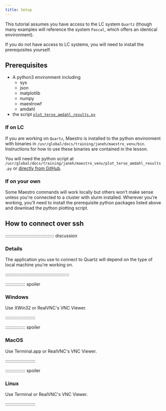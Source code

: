 ```yaml
---
title: Setup
---
```


This tutorial assumes you have access to the LC system `Quartz` (though many
examples will reference the system `Pascal`, which offers an identical
environment).

If you do not have access to LC systems, you will need to install the
prerequisites yourself.

## Prerequisites

* A python3 environment including
  * sys
  * json
  * matplotlib
  * numpy
  * maestrowf
  * amdahl
* the script [`plot_terse_amdahl_results.py`](files/plot_terse_amdahl_results.py)

### If on LC

If you are working on `Quartz`, Maestro is installed to the python environment
with binaries in
`/usr/global/docs/training/janeh/maestro_venv/bin`. Instructions for how to use
these binaries are contained in the lesson.

You will need the python script at `/usr/global/docs/training/janeh/maestro_venv/plot_terse_amdahl_results.py`
or [directly from GitHub][plot_script].

[plot_script]: https://github.com/carpentries-incubator/hpc-workflows/raw/main/episodes/files/plot_terse_amdahl_results.py

### If on your own

Some Maestro commands will work locally but others won't make sense unless
you're connected to a cluster with slurm installed. Wherever you're working,
you'll need to install the prerequisite python packages listed above and
download the python plotting script.

## How to connect over ssh

::::::::::::::::::::::::::::::::::::::: discussion

### Details

The application you use to connect to Quartz will depend on the type of local
machine you're working on.

:::::::::::::::::::::::::::::::::::::::::::::::::::

:::::::::::::::: spoiler

### Windows

Use XWin32 or RealVNC's VNC Viewer.

::::::::::::::::::::::::

:::::::::::::::: spoiler

### MacOS

Use Terminal.app or RealVNC's VNC Viewer.

::::::::::::::::::::::::

:::::::::::::::: spoiler

### Linux

Use Terminal or RealVNC's VNC Viewer.

::::::::::::::::::::::::
